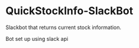 # QuickStockInfo-SlackBot

Slackbot that returns current stock information.

Bot set up using slack api

